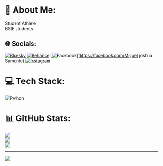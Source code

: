 # 💫 About Me:
Student Athlete<br>BSIE students


## 🌐 Socials:
[![Bluesky](https://img.shields.io/badge/bluesky-0285FF?style=for-the-badge&logo=bluesky&logoColor=%23FFFFFF)](https://bsky.app/profile/migzsamonte) [![Behance](https://img.shields.io/badge/Behance-1769ff?logo=behance&logoColor=white)](https://behance.net/migzsmnt) [![Facebook](https://img.shields.io/badge/Facebook-%231877F2.svg?logo=Facebook&logoColor=white)](https://facebook.com/Miguel joshua Samonte) [![Instagram](https://img.shields.io/badge/Instagram-%23E4405F.svg?logo=Instagram&logoColor=white)](https://instagram.com/mgzsmnt) 

# 💻 Tech Stack:
![Python](https://img.shields.io/badge/python-3670A0?style=for-the-badge&logo=python&logoColor=ffdd54)
# 📊 GitHub Stats:
![](https://github-readme-stats.vercel.app/api?username=migzsamonte&theme=dark&hide_border=false&include_all_commits=true&count_private=true)<br/>
![](https://github-readme-streak-stats.herokuapp.com/?user=migzsamonte&theme=dark&hide_border=false)<br/>
![](https://github-readme-stats.vercel.app/api/top-langs/?username=migzsamonte&theme=dark&hide_border=false&include_all_commits=true&count_private=true&layout=compact)

---
[![](https://visitcount.itsvg.in/api?id=migzsamonte&icon=0&color=0)](https://visitcount.itsvg.in)

<!-- Proudly created with GPRM ( https://gprm.itsvg.in ) -->
